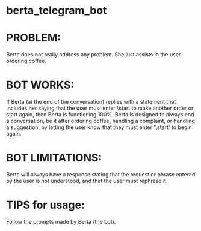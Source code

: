 # berta_telegram_bot

# PROBLEM:

Berta does not really address any problem. She just assists in the user ordering coffee.

# BOT WORKS:

If Berta (at the end of the conversation) replies with a statement that includes her saying that the user must enter \start to make another order or start again, then Berta is functioning 100%. Berta is designed to always end a conversation, be it after ordering coffee, handling a complaint, or handling a suggestion, by letting the user know that they must enter '\start' to begin again.

# BOT LIMITATIONS:

Berta will always have a response stating that the request or phrase entered by the user is not understood, and that the user must rephrase it.

# TIPS for usage:

Follow the prompts made by Berta (the bot).
